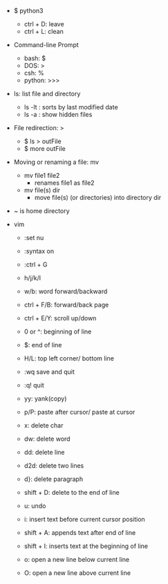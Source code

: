 * $ python3 
  * ctrl + D: leave
  * ctrl + L: clean 

* Command-line Prompt
  * bash: $
  * DOS: >
  * csh: %
  * python: >>>

* ls: list file and directory
  * ls -lt : sorts by last modified date
  * ls -a : show hidden files

* File redirection: >
  * $ ls > outFile
  * $ more outFile 

* Moving or renaming a file: mv
  * mv file1 file2
    * renames file1 as file2
  * mv file(s) dir
    * move file(s) (or directories) into directory dir
   
* ~ is home directory

* vim
  * :set nu
  * :syntax on
  * :ctrl + G

  * h/j/k/l
  * w/b: word forward/backward
  * ctrl + F/B: forward/back page
  * ctrl + E/Y: scroll up/down
  * 0 or ^: beginning of line
  * $: end of line
  * H/L: top left corner/ bottom line

  * :wq save and quit 
  * :q! quit

  * yy: yank(copy)
  * p/P: paste after cursor/ paste at cursor
  * x: delete char
  * dw: delete word
  * dd: delete line
  * d2d: delete two lines
  * d}: delete paragraph
  * shift + D: delete to the end of line
  * u: undo

  * i: insert text before current cursor position
  * shift + A: appends text after end of line
  * shift + I: inserts text at the beginning of line
  * o: open a new line below current line
  * O: open a new line above current line